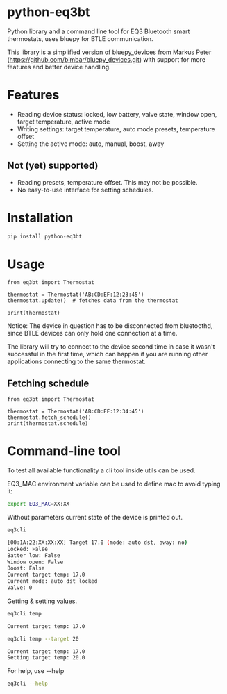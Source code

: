 # python-eq3bt

Python library and a command line tool for EQ3 Bluetooth smart thermostats, uses bluepy for BTLE communication.

This library is a simplified version of bluepy_devices from Markus Peter (https://github.com/bimbar/bluepy_devices.git)
with support for more features and better device handling.

# Features

* Reading device status: locked, low battery, valve state, window open, target temperature, active mode
* Writing settings: target temperature, auto mode presets, temperature offset
* Setting the active mode: auto, manual, boost, away

## Not (yet) supported)

* Reading presets, temperature offset. This may not be possible.
* No easy-to-use interface for setting schedules.

# Installation

```bash
pip install python-eq3bt
```

# Usage

```
from eq3bt import Thermostat

thermostat = Thermostat('AB:CD:EF:12:23:45')
thermostat.update()  # fetches data from the thermostat

print(thermostat)
```

<aside class="notice">
Notice: The device in question has to be disconnected from bluetoothd, since BTLE devices can only hold one connection at a time.

The library will try to connect to the device second time in case it wasn't successful in the first time,
which can happen if you are running other applications connecting to the same thermostat.
</aside>

## Fetching schedule

```
from eq3bt import Thermostat

thermostat = Thermostat('AB:CD:EF:12:34:45')
thermostat.fetch_schedule()
print(thermostat.schedule)
```

# Command-line tool

To test all available functionality a cli tool inside utils can be used.

EQ3_MAC environment variable can be used to define mac to avoid typing it:
```bash
export EQ3_MAC=XX:XX
```

Without parameters current state of the device is printed out.
```bash
eq3cli

[00:1A:22:XX:XX:XX] Target 17.0 (mode: auto dst, away: no)
Locked: False
Batter low: False
Window open: False
Boost: False
Current target temp: 17.0
Current mode: auto dst locked
Valve: 0
```

Getting & setting values.
```bash
eq3cli temp

Current target temp: 17.0

eq3cli temp --target 20

Current target temp: 17.0
Setting target temp: 20.0
```

For help, use --help
```bash
eq3cli --help
```
